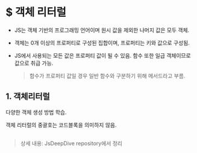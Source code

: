 # $ 객체 리터럴

- JS는 객체 기반의 프로그래밍 언어이며 원시 값을 제외한 나머지 값은 모두 객체.

- 객체는 0개 이상의 프로퍼티로 구성된 집합이며, 프로퍼티는 키와 값으로 구성됨.

- JS에서 사용되는 모든 값은 프로퍼티 값이 될 수 있음. 함수 또한 일급 객체이므로 값으로 취급 가능.
  > 함수가 프로퍼티 값일 경우 일반 함수와 구분하기 위해 메서드라고 부름.

## 1. 객체리터럴

다양한 객체 생성 방법 학습.

객체 리터럴의 중괄호는 코드블록을 의미하지 않음.

##

> 상세 내용: JsDeepDive repository에서 정리
